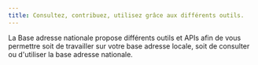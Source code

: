 ```yaml
---
title: Consultez, contribuez, utilisez grâce aux différents outils.
---
```


La Base adresse nationale propose différents outils et APIs afin de vous permettre soit de travailler sur votre base adresse locale, soit de consulter ou d'utiliser la base adresse nationale.
